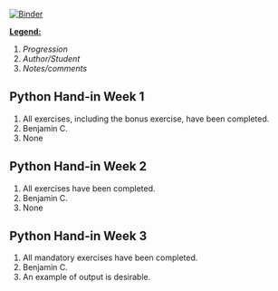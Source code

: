 [![Binder](https://mybinder.org/badge_logo.svg)](https://mybinder.org/v2/gh/KingBendico/python_handin/HEAD)

<u>**Legend:**</u> 

1. *Progression*
2. *Author/Student*
3. *Notes/comments*



## Python Hand-in Week 1

1. All exercises, including the bonus exercise, have been completed.
2. Benjamin C.
3. None

## Python Hand-in Week 2

1. All exercises have been completed.
2. Benjamin C.
3. None

## Python Hand-in Week 3

1. All mandatory exercises have been completed.
2. Benjamin C.
3. An example of output is desirable.
